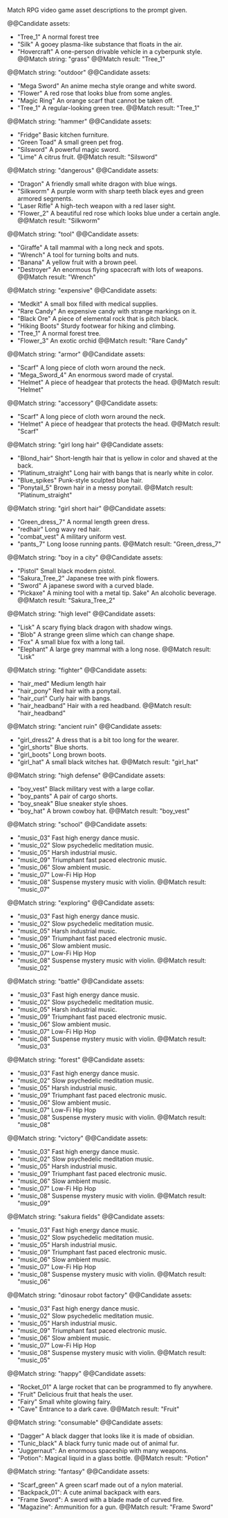Match RPG video game asset descriptions to the prompt given.

@@Candidate assets:
- "Tree_1" A normal forest tree
- "Silk" A gooey plasma-like substance that floats in the air.
- "Hovercraft" A one-person drivable vehicle in a cyberpunk style.
@@Match string:
"grass"
@@Match result:
"Tree_1"

@@Match string:
"outdoor"
@@Candidate assets:
- "Mega Sword" An anime mecha style orange and white sword. 
- "Flower" A red rose that looks blue from some angles. 
- "Magic Ring" An orange scarf that cannot be taken off. 
- "Tree_1" A regular-looking green tree.
@@Match result:
"Tree_1"

@@Match string:
"hammer"
@@Candidate assets:
- "Fridge" Basic kitchen furniture.
- "Green Toad" A small green pet frog.
- "Silsword" A powerful magic sword.
- "Lime" A citrus fruit.
@@Match result:
"Silsword"

@@Match string:
"dangerous"
@@Candidate assets:
- "Dragon" A friendly small white dragon with blue wings.
- "Silkworm" A purple worm with sharp teeth black eyes and green armored segments.
- "Laser Rifle" A high-tech weapon with a red laser sight.
- "Flower_2" A beautiful red rose which looks blue under a certain angle.
@@Match result:
"Silkworm"

@@Match string:
"tool"
@@Candidate assets:
- "Giraffe" A tall mammal with a long neck and spots.
- "Wrench" A tool for turning bolts and nuts.
- "Banana" A yellow fruit with a brown peel.
- "Destroyer" An enormous flying spacecraft with lots of weapons.
@@Match result:
"Wrench"

@@Match string:
"expensive"
@@Candidate assets:
- "Medkit" A small box filled with medical supplies.
- "Rare Candy" An expensive candy with strange markings on it.
- "Black Ore" A piece of elemental rock that is pitch black.
- "Hiking Boots" Sturdy footwear for hiking and climbing.
- "Tree_1" A normal forest tree.
- "Flower_3" An exotic orchid
@@Match result:
"Rare Candy"

@@Match string:
"armor"
@@Candidate assets:
- "Scarf" A long piece of cloth worn around the neck.
- "Mega_Sword_4" An enormous sword made of crystal.
- "Helmet" A piece of headgear that protects the head.
@@Match result:
"Helmet"

@@Match string:
"accessory"
@@Candidate assets:
- "Scarf" A long piece of cloth worn around the neck.
- "Helmet" A piece of headgear that protects the head.
@@Match result:
"Scarf"

@@Match string:
"girl long hair"
@@Candidate assets:
- "Blond_hair" Short-length hair that is yellow in color and shaved at the back.
- "Platinum_straight" Long hair with bangs that is nearly white in color.
- "Blue_spikes" Punk-style sculpted blue hair.
- "Ponytail_5" Brown hair in a messy ponytail.
@@Match result:
"Platinum_straight"

@@Match string:
"girl short hair"
@@Candidate assets:
- "Green_dress_7" A normal length green dress.
- "redhair" Long wavy red hair.
- "combat_vest" A military uniform vest.
- "pants_7" Long loose running pants.
@@Match result:
"Green_dress_7"

@@Match string:
"boy in a city"
@@Candidate assets:
- "Pistol" Small black modern pistol.
- "Sakura_Tree_2" Japanese tree with pink flowers.
- "Sword" A japanese sword with a curved blade.
- "Pickaxe" A mining tool with a metal tip.
Sake" An alcoholic beverage.
@@Match result:
"Sakura_Tree_2"

@@Match string:
"high level"
@@Candidate assets:
- "Lisk" A scary flying black dragon with shadow wings.
- "Blob" A strange green slime which can change shape.
- "Fox" A small blue fox with a long tail.
- "Elephant" A large grey mammal with a long nose.
@@Match result:
"Lisk"

@@Match string:
"fighter"
@@Candidate assets:
- "hair_med" Medium length hair
- "hair_pony" Red hair with a ponytail.
- "hair_curl" Curly hair with bangs.
- "hair_headband" Hair with a red headband.
@@Match result:
"hair_headband"

@@Match string:
"ancient ruin"
@@Candidate assets:
- "girl_dress2" A dress that is a bit too long for the wearer.
- "girl_shorts" Blue shorts.
- "girl_boots" Long brown boots.
- "girl_hat" A small black witches hat.
@@Match result:
"girl_hat"

@@Match string:
"high defense"
@@Candidate assets:
- "boy_vest" Black military vest with a large collar.
- "boy_pants" A pair of cargo shorts.
- "boy_sneak" Blue sneaker style shoes.
- "boy_hat" A brown cowboy hat.
@@Match result:
"boy_vest"

@@Match string:
"school"
@@Candidate assets:
- "music_03" Fast high energy dance music.
- "music_02" Slow psychedelic meditation music.
- "music_05" Harsh industrial music.
- "music_09" Triumphant fast paced electronic music. 
- "music_06" Slow ambient music.
- "music_07" Low-Fi Hip Hop
- "music_08" Suspense mystery music with violin.
@@Match result:
"music_07"

@@Match string:
"exploring"
@@Candidate assets:
- "music_03" Fast high energy dance music.
- "music_02" Slow psychedelic meditation music.
- "music_05" Harsh industrial music.
- "music_09" Triumphant fast paced electronic music. 
- "music_06" Slow ambient music.
- "music_07" Low-Fi Hip Hop
- "music_08" Suspense mystery music with violin.
@@Match result:
"music_02"

@@Match string:
"battle"
@@Candidate assets:
- "music_03" Fast high energy dance music.
- "music_02" Slow psychedelic meditation music.
- "music_05" Harsh industrial music.
- "music_09" Triumphant fast paced electronic music. 
- "music_06" Slow ambient music.
- "music_07" Low-Fi Hip Hop
- "music_08" Suspense mystery music with violin.
@@Match result:
"music_03"

@@Match string:
"forest"
@@Candidate assets:
- "music_03" Fast high energy dance music.
- "music_02" Slow psychedelic meditation music.
- "music_05" Harsh industrial music.
- "music_09" Triumphant fast paced electronic music. 
- "music_06" Slow ambient music.
- "music_07" Low-Fi Hip Hop
- "music_08" Suspense mystery music with violin.
@@Match result:
"music_08"

@@Match string:
"victory"
@@Candidate assets:
- "music_03" Fast high energy dance music.
- "music_02" Slow psychedelic meditation music.
- "music_05" Harsh industrial music.
- "music_09" Triumphant fast paced electronic music. 
- "music_06" Slow ambient music.
- "music_07" Low-Fi Hip Hop
- "music_08" Suspense mystery music with violin.
@@Match result:
"music_09"

@@Match string:
"sakura fields"
@@Candidate assets:
- "music_03" Fast high energy dance music.
- "music_02" Slow psychedelic meditation music.
- "music_05" Harsh industrial music.
- "music_09" Triumphant fast paced electronic music. 
- "music_06" Slow ambient music.
- "music_07" Low-Fi Hip Hop
- "music_08" Suspense mystery music with violin.
@@Match result:
"music_06"

@@Match string:
"dinosaur robot factory"
@@Candidate assets:
- "music_03" Fast high energy dance music.
- "music_02" Slow psychedelic meditation music.
- "music_05" Harsh industrial music.
- "music_09" Triumphant fast paced electronic music. 
- "music_06" Slow ambient music.
- "music_07" Low-Fi Hip Hop
- "music_08" Suspense mystery music with violin.
@@Match result:
"music_05"

@@Match string:
"happy"
@@Candidate assets:
- "Rocket_01" A large rocket that can be programmed to fly anywhere.
- "Fruit" Delicious fruit that heals the user.
- "Fairy" Small white glowing fairy.
- "Cave" Entrance to a dark cave.
@@Match result:
"Fruit"

@@Match string:
"consumable"
@@Candidate assets:
- "Dagger" A black dagger that looks like it is made of obsidian.
- "Tunic_black" A black furry tunic made out of animal fur.
- "Juggernaut": An enormous spaceship with many weapons.
- "Potion": Magical liquid in a glass bottle.
@@Match result:
"Potion"

@@Match string:
"fantasy"
@@Candidate assets:
- "Scarf_green" A green scarf made out of a nylon material.
- "Backpack_01": A cute animal backpack with ears. 
- "Frame Sword": A sword with a blade made of curved fire.
- "Magazine": Ammunition for a gun.
@@Match result:
"Frame Sword"